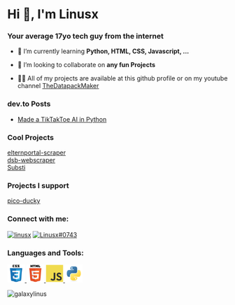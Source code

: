<h1>Hi 👋, I'm Linusx</h1>
<h3>Your average 17yo tech guy from the internet</h3>

- 🌱 I’m currently learning **Python, HTML, CSS, Javascript, ...**

- 👯 I’m looking to collaborate on **any fun Projects**

- 👨‍💻 All of my projects are available at this github profile or on my youtube channel [TheDatapackMaker](https://www.youtube.com/channel/UCZmHgbzfSuv-mpf1wNUF5LA)



### dev.to Posts
<!-- BLOG-POST-LIST:START -->
- [Made a TikTakToe AI in Python](https://dev.to/linusx/made-a-tiktaktoe-ai-in-python-18mk)
<!-- BLOG-POST-LIST:END -->

### Cool Projects
[elternportal-scraper](https://github.com/linuzzx/elternportal-scraper)  
[dsb-webscraper](https://github.com/linuzzx/dsb-webscraper)  
[Substi](https://github.com/linuzzx/Substi)  

### Projects I support
[pico-ducky](https://github.com/linuzzx/pico-ducky)  

<h3 align="left">Connect with me:</h3>
<p align="left">
<a href="https://dev.to/linusx" target="blank"><img align="center" src="https://raw.githubusercontent.com/rahuldkjain/github-profile-readme-generator/master/src/images/icons/Social/devto.svg" alt="linusx" height="30" width="40" /></a>
<a href="https://discord.com/users/531070363795456000" target="blank"><img align="center" src="https://raw.githubusercontent.com/rahuldkjain/github-profile-readme-generator/master/src/images/icons/Social/discord.svg" alt="Linusx#0743" height="30" width="40" /></a>
</p>

<h3 align="left">Languages and Tools:</h3>
<p align="left"> <a href="https://www.w3schools.com/css/" target="_blank" rel="noreferrer"> <img src="https://raw.githubusercontent.com/devicons/devicon/master/icons/css3/css3-original-wordmark.svg" alt="css3" width="40" height="40"/> </a> <a href="https://www.w3.org/html/" target="_blank" rel="noreferrer"> <img src="https://raw.githubusercontent.com/devicons/devicon/master/icons/html5/html5-original-wordmark.svg" alt="html5" width="40" height="40"/> </a> <a href="https://developer.mozilla.org/en-US/docs/Web/JavaScript" target="_blank" rel="noreferrer"> <img src="https://raw.githubusercontent.com/devicons/devicon/master/icons/javascript/javascript-original.svg" alt="javascript" width="40" height="40"/> </a> <a href="https://www.python.org" target="_blank" rel="noreferrer"> <img src="https://raw.githubusercontent.com/devicons/devicon/master/icons/python/python-original.svg" alt="python" width="40" height="40"/> </a> </p>

<p><img align="center" src="https://github-readme-stats.vercel.app/api/top-langs?username=linuzzx&show_icons=true&locale=en&layout=compact" alt="galaxylinus" /></p>
